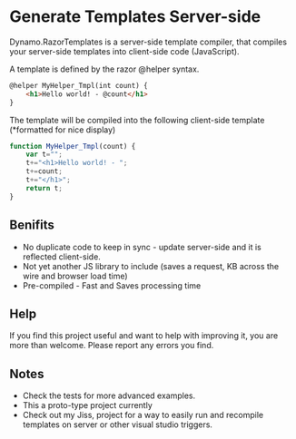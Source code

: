 # Generate Templates Server-side
Dynamo.RazorTemplates is a server-side template compiler, that compiles your server-side templates into client-side code (JavaScript).

A template is defined by the razor @helper syntax.

```HTML
@helper MyHelper_Tmpl(int count) {
	<h1>Hello world! - @count</h1>
}
```

The template will be compiled into the following client-side template (*formatted for nice display)

```JAVASCRIPT
function MyHelper_Tmpl(count) { 
	var t="";
	t+="<h1>Hello world! - ";
	t+=count;
	t+="</h1>";
	return t; 
}
```

## Benifits
- No duplicate code to keep in sync - update server-side and it is reflected client-side.
- Not yet another JS library to include (saves a request, KB across the wire and browser load time)
- Pre-compiled - Fast and Saves processing time

## Help
If you find this project useful and want to help with improving it, you are more than welcome.
Please report any errors you find.

## Notes
- Check the tests for more advanced examples.
- This a proto-type project currently 
- Check out my Jiss, project for a way to easily run and recompile templates on server or other visual studio triggers.
